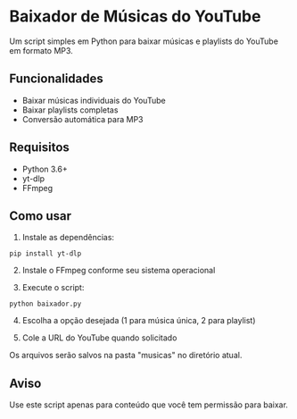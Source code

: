 # Baixador de Músicas do YouTube

Um script simples em Python para baixar músicas e playlists do YouTube em formato MP3.

## Funcionalidades

- Baixar músicas individuais do YouTube
- Baixar playlists completas
- Conversão automática para MP3

## Requisitos

- Python 3.6+
- yt-dlp
- FFmpeg

## Como usar

1. Instale as dependências:

```
pip install yt-dlp
```

2. Instale o FFmpeg conforme seu sistema operacional

3. Execute o script:

```
python baixador.py
```

4. Escolha a opção desejada (1 para música única, 2 para playlist)

5. Cole a URL do YouTube quando solicitado

Os arquivos serão salvos na pasta "musicas" no diretório atual.

## Aviso

Use este script apenas para conteúdo que você tem permissão para baixar.
